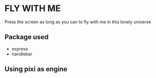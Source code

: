 # FLY WITH ME

Press the screen as long as you can to fly with me in this lonely universe

## Package used
- express
- handlebar
  
## Using pixi as engine

